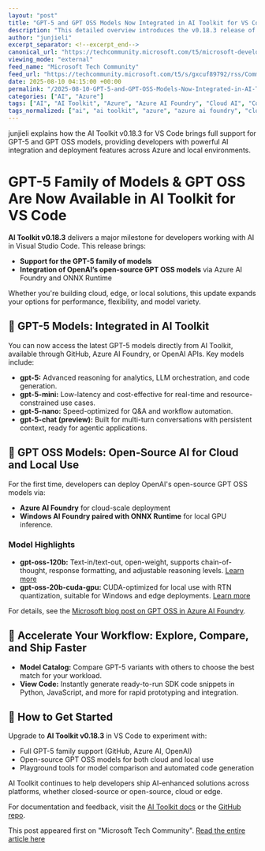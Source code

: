 ```yaml
---
layout: "post"
title: "GPT-5 and GPT OSS Models Now Integrated in AI Toolkit for VS Code"
description: "This detailed overview introduces the v0.18.3 release of AI Toolkit for VS Code, highlighting the integration of the latest GPT-5 family of models and OpenAI’s open-source GPT OSS models via Azure AI Foundry, GitHub, and ONNX Runtime. Readers learn how to explore, compare, and deploy these advanced AI models both in cloud and local environments for various development scenarios."
author: "junjieli"
excerpt_separator: <!--excerpt_end-->
canonical_url: "https://techcommunity.microsoft.com/t5/microsoft-developer-community/gpt-5-family-of-models-gpt-oss-are-now-available-in-ai-toolkit/ba-p/4441394"
viewing_mode: "external"
feed_name: "Microsoft Tech Community"
feed_url: "https://techcommunity.microsoft.com/t5/s/gxcuf89792/rss/Community"
date: 2025-08-10 04:15:00 +00:00
permalink: "/2025-08-10-GPT-5-and-GPT-OSS-Models-Now-Integrated-in-AI-Toolkit-for-VS-Code.html"
categories: ["AI", "Azure"]
tags: ["AI", "AI Toolkit", "Azure", "Azure AI Foundry", "Cloud AI", "Code Generation", "Community", "Edge AI", "GitHub", "GPT 5", "GPT OSS", "JavaScript", "Model Comparison", "Model Deployment", "ONNX Runtime", "OpenAI", "Python", "SDK Snippets", "VS Code"]
tags_normalized: ["ai", "ai toolkit", "azure", "azure ai foundry", "cloud ai", "code generation", "community", "edge ai", "github", "gpt 5", "gpt oss", "javascript", "model comparison", "model deployment", "onnx runtime", "openai", "python", "sdk snippets", "vs code"]
---
```


junjieli explains how the AI Toolkit v0.18.3 for VS Code brings full support for GPT-5 and GPT OSS models, providing developers with powerful AI integration and deployment features across Azure and local environments.<!--excerpt_end-->

# GPT-5 Family of Models & GPT OSS Are Now Available in AI Toolkit for VS Code

**AI Toolkit v0.18.3** delivers a major milestone for developers working with AI in Visual Studio Code. This release brings:

- **Support for the GPT-5 family of models**
- **Integration of OpenAI’s open-source GPT OSS models** via Azure AI Foundry and ONNX Runtime

Whether you're building cloud, edge, or local solutions, this update expands your options for performance, flexibility, and model variety.

## 🧠 GPT-5 Models: Integrated in AI Toolkit

You can now access the latest GPT-5 models directly from AI Toolkit, available through GitHub, Azure AI Foundry, or OpenAI APIs. Key models include:

- **gpt-5:** Advanced reasoning for analytics, LLM orchestration, and code generation.
- **gpt-5-mini:** Low-latency and cost-effective for real-time and resource-constrained use cases.
- **gpt-5-nano:** Speed-optimized for Q&A and workflow automation.
- **gpt-5-chat (preview):** Built for multi-turn conversations with persistent context, ready for agentic applications.

## 🧬 GPT OSS Models: Open-Source AI for Cloud and Local Use

For the first time, developers can deploy OpenAI's open-source GPT OSS models via:

- **Azure AI Foundry** for cloud-scale deployment
- **Windows AI Foundry paired with ONNX Runtime** for local GPU inference.

### Model Highlights

- **gpt-oss-120b:** Text-in/text-out, open-weight, supports chain-of-thought, response formatting, and adjustable reasoning levels. [Learn more](https://ai.azure.com/catalog/models/gpt-oss-120b)
- **gpt-oss-20b-cuda-gpu:** CUDA-optimized for local use with RTN quantization, suitable for Windows and edge deployments. [Learn more](https://ai.azure.com/catalog/models/gpt-oss-20b-cuda-gpu)

For details, see the [Microsoft blog post on GPT OSS in Azure AI Foundry](https://azure.microsoft.com/en-us/blog/openais-open%E2%80%91source-model-gpt%E2%80%91oss-on-azure-ai-foundry-and-windows-ai-foundry/).

## 🧪 Accelerate Your Workflow: Explore, Compare, and Ship Faster

- **Model Catalog:** Compare GPT-5 variants with others to choose the best match for your workload.
- **View Code:** Instantly generate ready-to-run SDK code snippets in Python, JavaScript, and more for rapid prototyping and integration.

## 🔗 How to Get Started

Upgrade to **AI Toolkit v0.18.3** in VS Code to experiment with:

- Full GPT-5 family support (GitHub, Azure AI, OpenAI)
- Open-source GPT OSS models for both cloud and local use
- Playground tools for model comparison and automated code generation

AI Toolkit continues to help developers ship AI-enhanced solutions across platforms, whether closed-source or open-source, cloud or edge.

For documentation and feedback, visit the [AI Toolkit docs](https://aka.ms/aitoolkit-docs) or the [GitHub repo](https://github.com/microsoft/vscode-ai-toolkit).

This post appeared first on "Microsoft Tech Community". [Read the entire article here](https://techcommunity.microsoft.com/t5/microsoft-developer-community/gpt-5-family-of-models-gpt-oss-are-now-available-in-ai-toolkit/ba-p/4441394)
